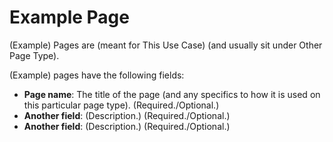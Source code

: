 [ClassName]: / (Page)
[Title]: / (Example Page)
[Description]: / (TEMPLATE for feature pages.)

# Example Page
<!-- ToDo: This is a template meant to be copied and filled in with the particulars of each page type. Update or remove the text in (brackets) below to keep docs as consistent and concise as possible. -->

(Example) Pages are (meant for This Use Case) (and usually sit under Other Page Type).

<!-- Include a screenshot of a sample page. If some elements are only displayed at certain breakpoints (e.g. a sidebar on desktop only), use a screenshot for each breakpoint with a change; otherwise just one screenshot, probably desktop. -->

(Example) pages have the following fields: 
<!-- Note: Other than Page name, avoid including fields that are universal across all project page types, i.e. if it's described in your Global Page Features, skip it here (e.g. URL segment, navigation, and any custom fields added to all pages in your project). -->
* **Page name**: The title of the page (and any specifics to how it is used on this particular page type). (Required./Optional.)
* **Another field**: (Description.) (Required./Optional.)
* **Another field**: (Description.) (Required./Optional.)
<!-- If relevant, include things like character limits, image type requirements &etc, directly copy-pasting the CMS setDescription fields if that's easiest. -->

<!-- To avoid duplication, for things like links, menus, etc, say "see **Site Tools > Links** for details" and only explain details unique to this use (if any, e.g. if this use of the Link module has a custom field for Button vs Text link, etc). -->

<!-- If there are a lot of fields in multiple tabs, split up the list by tabs. Otherwise keep the fields in the order they appear scrolling down the CMS page. -->

<!-- Avoid CMS screenshots unless it is very hard for users to find the fields by name alone. -->

